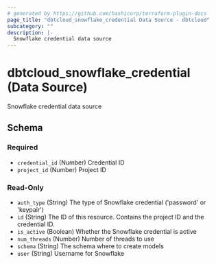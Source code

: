 ```yaml
---
# generated by https://github.com/hashicorp/terraform-plugin-docs
page_title: "dbtcloud_snowflake_credential Data Source - dbtcloud"
subcategory: ""
description: |-
  Snowflake credential data source
---
```


# dbtcloud_snowflake_credential (Data Source)

Snowflake credential data source



<!-- schema generated by tfplugindocs -->
## Schema

### Required

- `credential_id` (Number) Credential ID
- `project_id` (Number) Project ID

### Read-Only

- `auth_type` (String) The type of Snowflake credential ('password' or 'keypair')
- `id` (String) The ID of this resource. Contains the project ID and the credential ID.
- `is_active` (Boolean) Whether the Snowflake credential is active
- `num_threads` (Number) Number of threads to use
- `schema` (String) The schema where to create models
- `user` (String) Username for Snowflake
